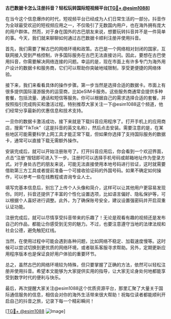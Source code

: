 **古巴数据卡怎么注册抖音？轻松玩转国际短视频平台[[TG💪+ @esim1088](https://t.me/s/esim1088)]**

在当今这个信息爆炸的时代，短视频平台已经成为人们日常生活的一部分。抖音作为全球最受欢迎的短视频应用之一，不仅吸引了无数国内用户，也在海外拥有庞大的用户群体。然而，对于身在国外的古巴朋友来说，想要玩转抖音并不是一件简单的事。今天，我们就来聊聊如何通过古巴数据卡顺利注册并使用抖音。

首先，我们需要了解古巴的网络环境和政策。古巴是一个网络相对封闭的国家，互联网接入受到严格控制，许多国际服务在古巴无法直接访问。因此，要想在古巴使用抖音，你需要解决网络连接的问题。幸运的是，现在市面上有许多专门为海外用户设计的数据卡和服务商，它们可以帮助你突破地域限制，享受更便捷的网络体验。

接下来，我们来看看具体的操作步骤。第一步当然是选择合适的数据卡。市面上有很多提供国际漫游服务的运营商，比如eSIM卡服务。这些服务商通常会提供多种套餐，包括流量、通话和短信等服务。你可以根据自己的需求选择合适的套餐，并按照指引完成购买和激活过程。特别推荐大家关注一下@esim1088这个频道，他们经常分享最新的优惠信息和技术支持。

一旦你的数据卡激活成功，接下来就是下载抖音应用程序了。打开手机上的应用商店，搜索“TikTok”（这是抖音的英文名称），然后点击安装。需要注意的是，在某些地区可能需要科学上网工具才能正常下载，但如果你选择了支持国际服务的数据卡，通常可以直接下载无需额外操作。

安装完成后，就可以开始注册账号了。打开抖音应用后，你会看到一个欢迎界面，点击“注册”按钮即可进入下一步。注册时可以选择手机号码或邮箱地址作为登录方式。对于身处古巴的朋友来说，可能无法直接使用本地号码进行验证，这时就需要借助第三方工具或者提前准备一个可接收验证码的外国号码。如果不确定如何操作，可以参考一些在线教程或咨询专业人士。

填写完基本信息后，别忘了上传个人头像和简介，这样可以让其他用户更容易发现你。同时，抖音还提供了丰富的个性化设置选项，比如语言偏好、隐私保护等，可以根据个人喜好进行调整。此外，为了确保账号安全，建议设置强密码并开启双重认证功能。

注册完成后，就可以尽情享受抖音带来的乐趣了！无论是观看有趣的视频还是发布自己的作品，都能让你感受到无穷的魅力。不过，也要注意遵守当地的法律法规和社会公德，避免触犯红线。

当然，在使用过程中可能会遇到各种问题，比如网络不稳定、加载速度慢等。这时候可以尝试切换到更优质的网络环境，或者联系客服寻求帮助。另外，定期更新应用程序版本也是保证良好用户体验的重要环节。

总之，虽然古巴的网络环境较为特殊，但只要掌握了正确的方法，依然可以轻松注册并使用抖音。希望本文能够为大家提供实用的指导，让大家无论身处何地都能享受到数字时代的便利与快乐。

最后，再次提醒大家关注@esim1088这个优质资源平台，那里汇聚了大量关于国际通信服务的信息，相信会对你的海外生活带来很大帮助！祝每位读者都能顺利开启自己的抖音之旅，记录下每一个精彩瞬间！

[[TG💪+ @esim1088](https://t.me/s/esim1088) ![Image](https://i.postimg.cc/4NQfJmqS/Snipaste-2025-05-13-00-14-12.png)]